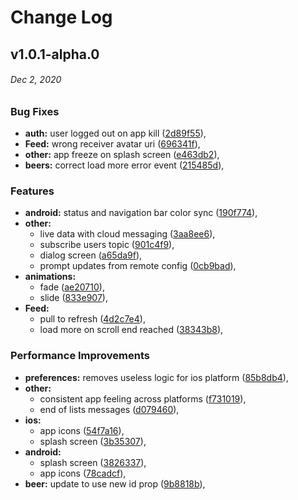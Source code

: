 # Change Log

<a name="v1.0.1-alpha.0"></a>
## v1.0.1-alpha.0
###### *Dec 2, 2020*

### Bug Fixes

* **auth:** user logged out on app kill ([2d89f55](https://github.com/Cloudoki/appdoki-rn/commit/2d89f55)), 
* **Feed:** wrong receiver avatar uri ([696341f](https://github.com/Cloudoki/appdoki-rn/commit/696341f)), 
* **other:** app freeze on splash screen ([e463db2](https://github.com/Cloudoki/appdoki-rn/commit/e463db2)), 
* **beers:** correct load more error event ([215485d](https://github.com/Cloudoki/appdoki-rn/commit/215485d)), 

### Features

* **android:** status and navigation bar color sync ([190f774](https://github.com/Cloudoki/appdoki-rn/commit/190f774)), 
* **other:**
  * live data with cloud messaging ([3aa8ee6](https://github.com/Cloudoki/appdoki-rn/commit/3aa8ee6)), 
  * subscribe users topic ([901c4f9](https://github.com/Cloudoki/appdoki-rn/commit/901c4f9)), 
  * dialog screen ([a65da9f](https://github.com/Cloudoki/appdoki-rn/commit/a65da9f)), 
  * prompt updates from remote config ([0cb9bad](https://github.com/Cloudoki/appdoki-rn/commit/0cb9bad)), 
* **animations:**
  * fade ([ae20710](https://github.com/Cloudoki/appdoki-rn/commit/ae20710)), 
  * slide ([833e907](https://github.com/Cloudoki/appdoki-rn/commit/833e907)), 
* **Feed:**
  * pull to refresh ([4d2c7e4](https://github.com/Cloudoki/appdoki-rn/commit/4d2c7e4)), 
  * load more on scroll end reached ([38343b8](https://github.com/Cloudoki/appdoki-rn/commit/38343b8)), 

### Performance Improvements

* **preferences:** removes useless logic for ios platform ([85b8db4](https://github.com/Cloudoki/appdoki-rn/commit/85b8db4)), 
* **other:**
  * consistent app feeling across platforms ([f731019](https://github.com/Cloudoki/appdoki-rn/commit/f731019)), 
  * end of lists messages ([d079460](https://github.com/Cloudoki/appdoki-rn/commit/d079460)), 
* **ios:**
  * app icons ([54f7a16](https://github.com/Cloudoki/appdoki-rn/commit/54f7a16)), 
  * splash screen ([3b35307](https://github.com/Cloudoki/appdoki-rn/commit/3b35307)), 
* **android:**
  * splash screen ([3826337](https://github.com/Cloudoki/appdoki-rn/commit/3826337)), 
  * app icons ([78cadcf](https://github.com/Cloudoki/appdoki-rn/commit/78cadcf)), 
* **beer:** update to use new id prop ([9b8818b](https://github.com/Cloudoki/appdoki-rn/commit/9b8818b)),
